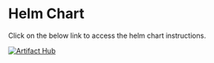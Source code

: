 # Helm Chart

Click on the below link to access the helm chart instructions.

[![Artifact Hub](https://img.shields.io/endpoint?url=https://artifacthub.io/badge/repository/getyoutrack)](https://artifacthub.io/packages/search?repo=getyoutrack)
